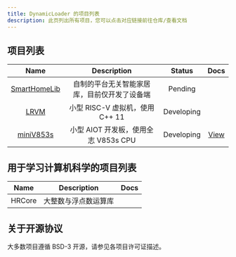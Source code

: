 ```yaml
---
title: DynamicLoader 的项目列表
description: 此页列出所有项目，您可以点击对应链接前往仓库/查看文档
---
```


## 项目列表

| Name | Description | Status | Docs |
| :-: | :-: | :-: | :-: |
|[SmartHomeLib](https://github.com/dynamicloader/SmartHomeLib)|自制的平台无关智能家居库，目前仅开发了设备端|Pending| |
|[LRVM](https://github.com/dynamicloader/LRVM)| 小型 RISC-V 虚拟机，使用 C++ 11 |Developing| |
|[miniV853s](https://github.com/dynamicloader/miniV853s)| 小型 AIOT 开发板，使用全志 V853s CPU |Developing|[View](http://docs.dyldr.top/miniV853s/)|

## 用于学习计算机科学的项目列表

| Name | Description | Docs |
| :-: | :-: | :-: |
|HRCore|大整数与浮点数运算库| |

## 关于开源协议
大多数项目遵循 BSD-3 开源，请参见各项目许可证描述。

